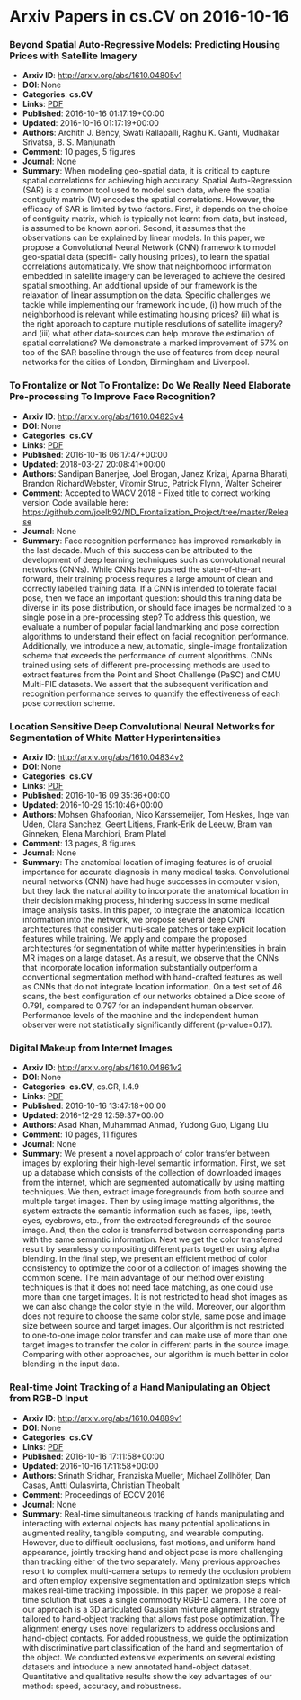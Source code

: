 # Arxiv Papers in cs.CV on 2016-10-16
### Beyond Spatial Auto-Regressive Models: Predicting Housing Prices with Satellite Imagery
- **Arxiv ID**: http://arxiv.org/abs/1610.04805v1
- **DOI**: None
- **Categories**: **cs.CV**
- **Links**: [PDF](http://arxiv.org/pdf/1610.04805v1)
- **Published**: 2016-10-16 01:17:19+00:00
- **Updated**: 2016-10-16 01:17:19+00:00
- **Authors**: Archith J. Bency, Swati Rallapalli, Raghu K. Ganti, Mudhakar Srivatsa, B. S. Manjunath
- **Comment**: 10 pages, 5 figures
- **Journal**: None
- **Summary**: When modeling geo-spatial data, it is critical to capture spatial correlations for achieving high accuracy. Spatial Auto-Regression (SAR) is a common tool used to model such data, where the spatial contiguity matrix (W) encodes the spatial correlations. However, the efficacy of SAR is limited by two factors. First, it depends on the choice of contiguity matrix, which is typically not learnt from data, but instead, is assumed to be known apriori. Second, it assumes that the observations can be explained by linear models. In this paper, we propose a Convolutional Neural Network (CNN) framework to model geo-spatial data (specifi- cally housing prices), to learn the spatial correlations automatically. We show that neighborhood information embedded in satellite imagery can be leveraged to achieve the desired spatial smoothing. An additional upside of our framework is the relaxation of linear assumption on the data. Specific challenges we tackle while implementing our framework include, (i) how much of the neighborhood is relevant while estimating housing prices? (ii) what is the right approach to capture multiple resolutions of satellite imagery? and (iii) what other data-sources can help improve the estimation of spatial correlations? We demonstrate a marked improvement of 57% on top of the SAR baseline through the use of features from deep neural networks for the cities of London, Birmingham and Liverpool.



### To Frontalize or Not To Frontalize: Do We Really Need Elaborate Pre-processing To Improve Face Recognition?
- **Arxiv ID**: http://arxiv.org/abs/1610.04823v4
- **DOI**: None
- **Categories**: **cs.CV**
- **Links**: [PDF](http://arxiv.org/pdf/1610.04823v4)
- **Published**: 2016-10-16 06:17:47+00:00
- **Updated**: 2018-03-27 20:08:41+00:00
- **Authors**: Sandipan Banerjee, Joel Brogan, Janez Krizaj, Aparna Bharati, Brandon RichardWebster, Vitomir Struc, Patrick Flynn, Walter Scheirer
- **Comment**: Accepted to WACV 2018 - Fixed title to correct working version Code
  available here:
  https://github.com/joelb92/ND_Frontalization_Project/tree/master/Release
- **Journal**: None
- **Summary**: Face recognition performance has improved remarkably in the last decade. Much of this success can be attributed to the development of deep learning techniques such as convolutional neural networks (CNNs). While CNNs have pushed the state-of-the-art forward, their training process requires a large amount of clean and correctly labelled training data. If a CNN is intended to tolerate facial pose, then we face an important question: should this training data be diverse in its pose distribution, or should face images be normalized to a single pose in a pre-processing step? To address this question, we evaluate a number of popular facial landmarking and pose correction algorithms to understand their effect on facial recognition performance. Additionally, we introduce a new, automatic, single-image frontalization scheme that exceeds the performance of current algorithms. CNNs trained using sets of different pre-processing methods are used to extract features from the Point and Shoot Challenge (PaSC) and CMU Multi-PIE datasets. We assert that the subsequent verification and recognition performance serves to quantify the effectiveness of each pose correction scheme.



### Location Sensitive Deep Convolutional Neural Networks for Segmentation of White Matter Hyperintensities
- **Arxiv ID**: http://arxiv.org/abs/1610.04834v2
- **DOI**: None
- **Categories**: **cs.CV**
- **Links**: [PDF](http://arxiv.org/pdf/1610.04834v2)
- **Published**: 2016-10-16 09:35:36+00:00
- **Updated**: 2016-10-29 15:10:46+00:00
- **Authors**: Mohsen Ghafoorian, Nico Karssemeijer, Tom Heskes, Inge van Uden, Clara Sanchez, Geert Litjens, Frank-Erik de Leeuw, Bram van Ginneken, Elena Marchiori, Bram Platel
- **Comment**: 13 pages, 8 figures
- **Journal**: None
- **Summary**: The anatomical location of imaging features is of crucial importance for accurate diagnosis in many medical tasks. Convolutional neural networks (CNN) have had huge successes in computer vision, but they lack the natural ability to incorporate the anatomical location in their decision making process, hindering success in some medical image analysis tasks.   In this paper, to integrate the anatomical location information into the network, we propose several deep CNN architectures that consider multi-scale patches or take explicit location features while training. We apply and compare the proposed architectures for segmentation of white matter hyperintensities in brain MR images on a large dataset. As a result, we observe that the CNNs that incorporate location information substantially outperform a conventional segmentation method with hand-crafted features as well as CNNs that do not integrate location information. On a test set of 46 scans, the best configuration of our networks obtained a Dice score of 0.791, compared to 0.797 for an independent human observer. Performance levels of the machine and the independent human observer were not statistically significantly different (p-value=0.17).



### Digital Makeup from Internet Images
- **Arxiv ID**: http://arxiv.org/abs/1610.04861v2
- **DOI**: None
- **Categories**: **cs.CV**, cs.GR, I.4.9
- **Links**: [PDF](http://arxiv.org/pdf/1610.04861v2)
- **Published**: 2016-10-16 13:47:18+00:00
- **Updated**: 2016-12-29 12:59:37+00:00
- **Authors**: Asad Khan, Muhammad Ahmad, Yudong Guo, Ligang Liu
- **Comment**: 10 pages, 11 figures
- **Journal**: None
- **Summary**: We present a novel approach of color transfer between images by exploring their high-level semantic information. First, we set up a database which consists of the collection of downloaded images from the internet, which are segmented automatically by using matting techniques. We then, extract image foregrounds from both source and multiple target images. Then by using image matting algorithms, the system extracts the semantic information such as faces, lips, teeth, eyes, eyebrows, etc., from the extracted foregrounds of the source image. And, then the color is transferred between corresponding parts with the same semantic information. Next we get the color transferred result by seamlessly compositing different parts together using alpha blending. In the final step, we present an efficient method of color consistency to optimize the color of a collection of images showing the common scene. The main advantage of our method over existing techniques is that it does not need face matching, as one could use more than one target images. It is not restricted to head shot images as we can also change the color style in the wild. Moreover, our algorithm does not require to choose the same color style, same pose and image size between source and target images. Our algorithm is not restricted to one-to-one image color transfer and can make use of more than one target images to transfer the color in different parts in the source image. Comparing with other approaches, our algorithm is much better in color blending in the input data.



### Real-time Joint Tracking of a Hand Manipulating an Object from RGB-D Input
- **Arxiv ID**: http://arxiv.org/abs/1610.04889v1
- **DOI**: None
- **Categories**: **cs.CV**
- **Links**: [PDF](http://arxiv.org/pdf/1610.04889v1)
- **Published**: 2016-10-16 17:11:58+00:00
- **Updated**: 2016-10-16 17:11:58+00:00
- **Authors**: Srinath Sridhar, Franziska Mueller, Michael Zollhöfer, Dan Casas, Antti Oulasvirta, Christian Theobalt
- **Comment**: Proceedings of ECCV 2016
- **Journal**: None
- **Summary**: Real-time simultaneous tracking of hands manipulating and interacting with external objects has many potential applications in augmented reality, tangible computing, and wearable computing. However, due to difficult occlusions, fast motions, and uniform hand appearance, jointly tracking hand and object pose is more challenging than tracking either of the two separately. Many previous approaches resort to complex multi-camera setups to remedy the occlusion problem and often employ expensive segmentation and optimization steps which makes real-time tracking impossible. In this paper, we propose a real-time solution that uses a single commodity RGB-D camera. The core of our approach is a 3D articulated Gaussian mixture alignment strategy tailored to hand-object tracking that allows fast pose optimization. The alignment energy uses novel regularizers to address occlusions and hand-object contacts. For added robustness, we guide the optimization with discriminative part classification of the hand and segmentation of the object. We conducted extensive experiments on several existing datasets and introduce a new annotated hand-object dataset. Quantitative and qualitative results show the key advantages of our method: speed, accuracy, and robustness.



